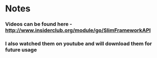# Notes

### Videos can be found here - http://www.insiderclub.org/module/go/SlimFrameworkAPI


### I also watched them on youtube and will download them for future usage
